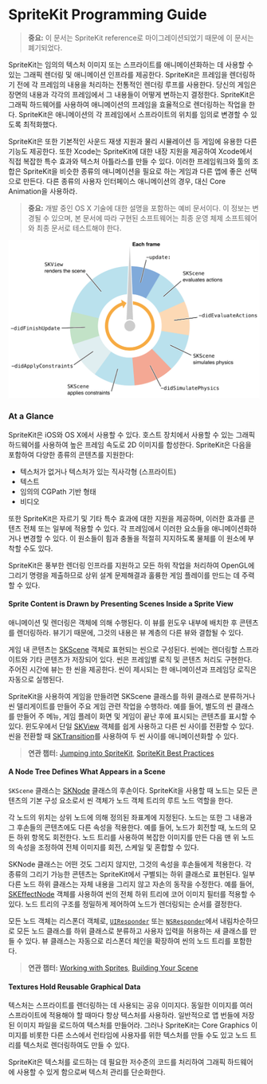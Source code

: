 # SpriteKit Programming Guide

> **중요:** 이 문서는 SpriteKit reference로 마이그레이션되었기 때문에 이 문서는 폐기되었다.

SpriteKit는 임의의 텍스처 이미지 또는 스프라이트를 애니메이션화하는 데 사용할 수 있는 그래픽 렌더링 및 애니메이션 인프라를 제공한다. SpriteKit은 프레임을 렌더링하기 전에 각 프레임의 내용을 처리하는 전통적인 렌더링 루프를 사용한다. 당신의 게임은 장면의 내용과 각각의 프레임에서 그 내용들이 어떻게 변하는지 결정한다. SpriteKit은 그래픽 하드웨어를 사용하여 애니메이션의 프레임을 효율적으로 렌더링하는 작업을 한다. SpriteKit은 애니메이션의 각 프레임에서 스프라이트의 위치를 임의로 변경할 수 있도록 최적화했다.

SpriteKit은 또한 기본적인 사운드 재생 지원과 물리 시뮬레이션 등 게임에 유용한 다른 기능도 제공한다. 또한 Xcode는 SpriteKit에 대한 내장 지원을 제공하여 Xcode에서 직접 복잡한 특수 효과와 텍스처 아틀라스를 만들 수 있다. 이러한 프레임워크와 툴의 조합은 SpriteKit을 비슷한 종류의 애니메이션을 필요로 하는 게임과 다른 앱에 좋은 선택으로 만든다. 다른 종류의 사용자 인터페이스 애니메이션의 경우, 대신 Core Animation을 사용하라.

> **중요:** 개발 중인 OS X 기술에 대한 설명을 포함하는 예비 문서이다. 이 정보는 변경될 수 있으며, 본 문서에 따라 구현된 소프트웨어는 최종 운영 체제 소프트웨어와 최종 문서로 테스트해야 한다.

![](../.gitbook/assets/update_loop_2x.png)

### At a Glance

SpriteKit은 iOS와 OS X에서 사용할 수 있다. 호스트 장치에서 사용할 수 있는 그래픽 하드웨어를 사용하여 높은 프레임 속도로 2D 이미지를 합성한다. SpriteKit은 다음을 포함하여 다양한 종류의 콘텐츠를 지원한다:

* 텍스처가 없거나 텍스처가 있는 직사각형 \(스프라이트\)
* 텍스트
* 임의의 CGPath 기반 형태
* 비디오

또한 SpriteKit은 자르기 및 기타 특수 효과에 대한 지원을 제공하며, 이러한 효과를 콘텐츠 전체 또는 일부에 적용할 수 있다. 각 프레임에서 이러한 요소들을 애니메이션화하거나 변경할 수 있다. 이 원소들이 힘과 충돌을 적절히 지지하도록 물체를 이 원소에 부착할 수도 있다.

SpriteKit은 풍부한 렌더링 인프라를 지원하고 모든 하위 작업을 처리하여 OpenGL에 그리기 명령을 제출하므로 상위 설계 문제해결과 훌륭한 게임 플레이를 만드는 데 주력할 수 있다.

#### Sprite Content is Drawn by Presenting Scenes Inside a Sprite View

애니메이션 및 렌더링은 객체에 의해 수행된다. 이 뷰를 윈도우 내부에 배치한 후 콘텐츠를 렌더링하라. 뷰기기 때문에, 그것의 내용은 뷰 계층의 다른 뷰와 결합될 수 있다.

게임 내 콘텐츠는 [SKScene](https://developer.apple.com/documentation/spritekit/skscene) 객체로 표현되는 씬으로 구성된다. 씬에는 렌더링할 스프라이트와 기타 콘텐츠가 저장되어 있다. 씬은 프레임별 로직 및 콘텐츠 처리도 구현한다. 주어진 시간에 뷰는 한 씬을 제공한다. 씬이 제시되는 한 애니메이션과 프레임당 로직은 자동으로 실행된다.

SpriteKit을 사용하여 게임을 만들려면 SKScene 클래스를 하위 클래스로 분류하거나 씬 델리게이트를 만들어 주요 게임 관련 작업을 수행하라. 예를 들어, 별도의 씬 클래스를 만들어 주 메뉴, 게임 플레이 화면 및 게임이 끝난 후에 표시되는 콘텐츠를 표시할 수 있다. 윈도우에서 단일 [SKView](https://developer.apple.com/documentation/spritekit/skview) 객체를 쉽게 사용하고 다른 씬 사이를 전환할 수 있다. 씬을 전환할 때 [SKTransition](https://developer.apple.com/documentation/spritekit/sktransition)를 사용하여 두 씬 사이를 애니메이션화할 수 있다.

> **연관 챕터:** [Jumping into SpriteKit](https://developer.apple.com/library/archive/documentation/GraphicsAnimation/Conceptual/SpriteKit_PG/GettingStarted/GettingStarted.html#//apple_ref/doc/uid/TP40013043-CH2-SW1), [SpriteKit Best Practices](https://developer.apple.com/library/archive/documentation/GraphicsAnimation/Conceptual/SpriteKit_PG/DesigningGameswithSpriteKit/DesigningGameswithSpriteKit.html#//apple_ref/doc/uid/TP40013043-CH7-SW1)

#### A Node Tree Defines What Appears in a Scene

`SKScene` 클래스는 [SKNode](https://developer.apple.com/documentation/spritekit/sknode) 클래스의 후손이다. SpriteKit을 사용할 때 노드는 모든 콘텐츠의 기본 구성 요소로서 씬 객체가 노드 객체 트리의 루트 노드 역할을 한다.

각 노드의 위치는 상위 노드에 의해 정의된 좌표계에 지정된다. 노드는 또한 그 내용과 그 후손들의 콘텐츠에도 다른 속성을 적용한다. 예를 들어, 노드가 회전할 때, 노드의 모든 하위 항목도 회전한다. 노드 트리를 사용하여 복잡한 이미지를 만든 다음 맨 위 노드의 속성을 조정하여 전체 이미지를 회전, 스케일 및 혼합할 수 있다.

SKNode 클래스는 어떤 것도 그리지 않지만, 그것의 속성을 후손들에게 적용한다. 각 종류의 그리기 가능한 콘텐츠는 SpriteKit에서 구별되는 하위 클래스로 표현된다. 일부 다른 노드 하위 클래스는 자체 내용을 그리지 않고 자손의 동작을 수정한다. 예를 들어, [SKEffectNode](https://developer.apple.com/documentation/spritekit/skeffectnode) 객체를 사용하여 씬의 전체 하위 트리에 코어 이미지 필터를 적용할 수 있다. 노드 트리의 구조를 정밀하게 제어하여 노드가 렌더링되는 순서를 결정한다.

모든 노드 객체는 리스폰더 객체로, [`UIResponder`](https://developer.apple.com/documentation/uikit/uiresponder) 또는 [`NSResponder`](https://developer.apple.com/documentation/appkit/nsresponder)에서 내림차순하므로 모든 노드 클래스를 하위 클래스로 분류하고 사용자 입력을 허용하는 새 클래스를 만들 수 있다. 뷰 클래스는 자동으로 리스폰더 체인을 확장하여 씬의 노드 트리를 포함한다.

> **연관 챕터:** [Working with Sprites](https://developer.apple.com/library/archive/documentation/GraphicsAnimation/Conceptual/SpriteKit_PG/Sprites/Sprites.html#//apple_ref/doc/uid/TP40013043-CH9-SW8), [Building Your Scene](https://developer.apple.com/library/archive/documentation/GraphicsAnimation/Conceptual/SpriteKit_PG/Nodes/Nodes.html#//apple_ref/doc/uid/TP40013043-CH3-SW1)

#### Textures Hold Reusable Graphical Data

텍스처는 스프라이트를 렌더링하는 데 사용되는 공유 이미지다. 동일한 이미지를 여러 스프라이트에 적용해야 할 때마다 항상 텍스처를 사용하라. 일반적으로 앱 번들에 저장된 이미지 파일을 로드하여 텍스처를 만들어라. 그러나 SpriteKit는 Core Graphics 이미지를 비롯한 다른 소스에서 런타임에 사용자를 위한 텍스처를 만들 수도 있고 노드 트리를 텍스처로 렌더링하여도 만들 수 있다.

SpriteKit은 텍스처를 로드하는 데 필요한 저수준의 코드를 처리하여 그래픽 하드웨어에 사용할 수 있게 함으로써 텍스처 관리를 단순화한다.

